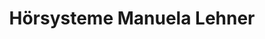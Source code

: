 ---
title: "Hörsysteme Manuela Lehner"
url: /hartkirchen/hoersysteme-manuela-lehner/
shop: Hörgeräte
---